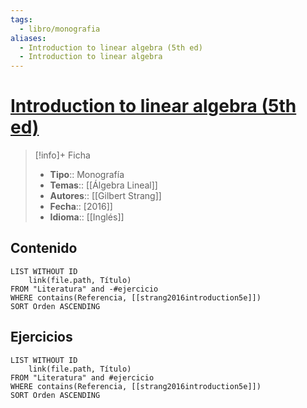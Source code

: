 ```yaml
---
tags:
  - libro/monografia
aliases:
  - Introduction to linear algebra (5th ed)
  - Introduction to linear algebra
---
```

# [Introduction to linear algebra (5th ed)](https://math.mit.edu/~gs/linearalgebra/ila5/indexila5.html)

>[!info]+ Ficha
>- **Tipo**:: Monografía
>- **Temas**:: [[Álgebra Lineal]]
>- **Autores**:: [[Gilbert Strang]]
>- **Fecha**:: [2016]]
>- **Idioma**:: [[Inglés]]

## Contenido
```dataview
LIST WITHOUT ID
    link(file.path, Título)
FROM "Literatura" and -#ejercicio
WHERE contains(Referencia, [[strang2016introduction5e]])
SORT Orden ASCENDING
```

## Ejercicios
```dataview
LIST WITHOUT ID
    link(file.path, Título)
FROM "Literatura" and #ejercicio
WHERE contains(Referencia, [[strang2016introduction5e]])
SORT Orden ASCENDING
```
